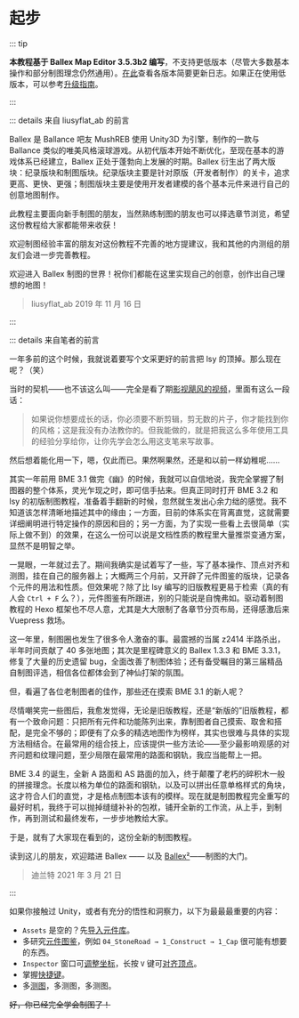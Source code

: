 # 起步

::: tip

**本教程基于 Ballex Map Editor 3.5.3b2 编写**，不支持更低版本（尽管大多数基本操作和部分制图理念仍然通用）。[在此](/migration/changelog.md)查看各版本简要更新日志。如果正在使用低版本，可以参考[升级指南](/migration/guide.md)。

:::

::: details 来自 liusyflat_ab 的前言

Ballex 是 Ballance 吧友 MushREB 使用 Unity3D 为引擎，制作的一款与 Ballance 类似的唯美风格滚球游戏。从初代版本开始不断优化，至现在基本的游戏体系已经建立，Ballex 正处于蓬勃向上发展的时期。Ballex 衍生出了两大版块：纪录版块和制图版块。纪录版块主要是针对原版（开发者制作）的关卡，追求更高、更快、更强；制图版块主要是使用开发者建模的各个基本元件来进行自己的创意地图制作。

此教程主要面向新手制图的朋友，当然熟练制图的朋友也可以择选章节浏览，希望这份教程给大家都能带来收获！

欢迎制图经验丰富的朋友对这份教程不完善的地方提建议，我和其他的内测组的朋友们会进一步完善教程。

欢迎进入 Ballex 制图的世界！祝你们都能在这里实现自己的创意，创作出自己理想的地图！

> liusyflat_ab
> 2019 年 11 月 16 日

:::

::: details 来自笔者的前言

一年多前的这个时候，我就说着要写个文采更好的前言把 lsy 的顶掉。那么现在呢？（笑）

当时的契机——也不该这么叫——完全是看了期[影视飓风的视频](https://www.bilibili.com/video/BV187411j7ab)，里面有这么一段话：

> 如果说你想要成长的话，你必须要不断剪辑，剪无数的片子，你才能找到你的风格；这是我没有办法教你的。但我能做的，就是把我这么多年使用工具的经验分享给你，让你先学会怎么用这支笔来写故事。

然后想着能化用一下，嗯，仅此而已。果然啊果然，还是和以前一样幼稚呢……

其实一年前用 BME 3.1 做完《幽》的时候，我就可以自信地说，我完全掌握了制图器的整个体系，灵光乍现之时，即可信手拈来。但真正同时打开 BME 3.2 和 lsy 的初版制图教程，准备着手翻新的时候，忽然就生发出心余力绌的感觉。我不知道该怎样清晰地描述其中的缘由；一方面，目前的体系实在背离直觉，这就需要详细阐明进行特定操作的原因和目的；另一方面，为了实现一些看上去很简单（实际上做不到）的效果，在这么一份可以说是文档性质的教程里大量推崇变通方案，显然不是明智之举。

一晃眼，一年就过去了。期间我确实是试着写了一些，写了基本操作、顶点对齐和测图，挂在自己的服务器上；大概两三个月前，又开辟了元件图鉴的版块，记录各个元件的用法和性质。但效果呢？除了比 lsy 编写的旧版教程更易于检索（真的有人会 `Ctrl + F` 么？），元件图鉴有所跟进，别的只能说是自愧弗如。驱动着制图教程的 Hexo 框架也不尽人意，尤其是大大限制了各章节分页布局，还得感激后来 Vuepress 救场。

这一年里，制图圈也发生了很多令人激奋的事。最震撼的当属 z2414 半路杀出，半年时间贡献了 40 多张地图；其次是里程碑意义的 Ballex 1.3.3 和 BME 3.3.1，修复了大量的历史遗留 bug，全面改善了制图体验；还有备受瞩目的第三届精品自制图评选，相信各位都体会到了神仙打架的氛围。

但，看遍了各位老制图者的佳作，那些还在摸索 BME 3.1 的新人呢？

尽情嘲笑完一些图后，我愈发觉得，无论是旧版教程，还是“新版的”旧版教程，都有一个致命问题：只把所有元件和功能陈列出来，靠制图者自己摸索、取舍和搭配，是完全不够的；即便有了众多的精选地图作为榜样，其实也很难与具体的实现方法相结合。在最常用的组合技上，应该提供一些方法论——至少最影响观感的对齐问题和纹理问题，至少局限在最常用的路面和钢轨，我应当能帮上一把。

BME 3.4 的诞生，全新 A 路面和 AS 路面的加入，终于颠覆了老朽的碎积木一般的拼接理念。长度以格为单位的路面和钢轨，以及可以拼出任意单格样式的角块，这才符合人们的直觉，才是格点制图本该有的模样。现在就是制图教程完全重写的最好时机，我终于可以抛掉缝缝补补的包袱，铺开全新的工作流，从上手，到制作，再到测试和最终发布，一步步地教给大家。

于是，就有了大家现在看到的，这份全新的制图教程。

读到这儿的朋友，欢迎踏进 Ballex —— 以及 [Ballex²](https://ballex2.dilant.cn)——制图的大门。

> 迪兰特
> 2021 年 3 月 21 日

:::

如果你接触过 Unity，或者有充分的悟性和洞察力，以下为最最最重要的内容：

- `Assets` 是空的？先[导入元件库](/start/preparation.md#导入元件库)。
- 多研究[元件图鉴](/glossary/)，例如 `04_StoneRoad → 1_Construct → 1_Cap` 很可能有想要的东西。
- `Inspector` 窗口可[调整坐标](/start/alignment.md#坐标对齐)，长按 `V` 键可[对齐顶点](/start/alignment.md#顶点对齐)。
- 掌握[快捷键](/start/shortcuts.md)。
- 多[测图](/start/map-testing.md)，多测图，多测图。

~~好，你已经完全学会制图了！~~
